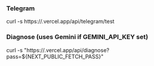 ### Telegram
curl -s https://<preview>.vercel.app/api/telegram/test

### Diagnose (uses Gemini if GEMINI_API_KEY set)
curl -s "https://<preview>.vercel.app/api/diagnose?pass=${NEXT_PUBLIC_FETCH_PASS}"
